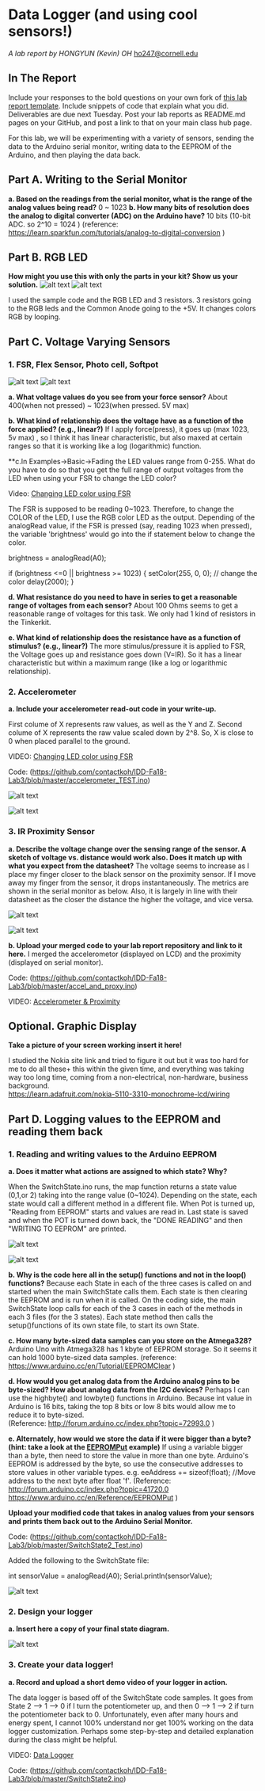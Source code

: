 # Data Logger (and using cool sensors!)

*A lab report by HONGYUN (Kevin) OH*
ho247@cornell.edu

## In The Report

Include your responses to the bold questions on your own fork of [this lab report template](https://github.com/FAR-Lab/IDD-Fa18-Lab2). Include snippets of code that explain what you did. Deliverables are due next Tuesday. Post your lab reports as README.md pages on your GitHub, and post a link to that on your main class hub page.

For this lab, we will be experimenting with a variety of sensors, sending the data to the Arduino serial monitor, writing data to the EEPROM of the Arduino, and then playing the data back.

## Part A.  Writing to the Serial Monitor
 
**a. Based on the readings from the serial monitor, what is the range of the analog values being read?**
 0 ~ 1023
**b. How many bits of resolution does the analog to digital converter (ADC) on the Arduino have?**
10 bits (10-bit ADC. so 2^10 = 1024 ) 
(reference: https://learn.sparkfun.com/tutorials/analog-to-digital-conversion )

## Part B. RGB LED

**How might you use this with only the parts in your kit? Show us your solution.**
 ![alt text](https://github.com/contactkoh/IDD-Fa18-Lab3/blob/master/RGB1.jpg)
 ![alt text](https://github.com/contactkoh/IDD-Fa18-Lab3/blob/master/RGB2.jpg)

  I used the sample code and the RGB LED and 3 resistors. 3 resistors going to the RGB leds and the Common Anode going to the +5V. 
It changes colors RGB by looping. 

## Part C. Voltage Varying Sensors 
 
### 1. FSR, Flex Sensor, Photo cell, Softpot
 ![alt text](https://github.com/contactkoh/IDD-Fa18-Lab3/blob/master/force1.jpg)
 ![alt text](https://github.com/contactkoh/IDD-Fa18-Lab3/blob/master/force2.jpg)

**a. What voltage values do you see from your force sensor?**
About 400(when not pressed) ~ 1023(when pressed. 5V max)

**b. What kind of relationship does the voltage have as a function of the force applied? (e.g., linear?)**
If I apply force(press), it goes up (max 1023, 5v max) , so I think it has linear characteristic, but also maxed at certain ranges so that it is working like a log (logarithmic) function. 

**c.In Examples->Basic->Fading the LED values range from 0-255. What do you have to do so that you get the full range of output voltages from the LED when using your FSR to change the LED color?


Video:   [Changing LED color using FSR](https://youtu.be/5opCuWPJ3xo)


The FSR is supposed to be reading 0~1023.  Therefore, to change the COLOR of the LED, I use the RGB color LED as the output.
Depending of the analogRead value, if the FSR is pressed (say, reading 1023 when pressed), the variable 'brightness' would go into the if statement below to change the color. 

brightness = analogRead(A0);
  
  if (brightness <=0 || brightness >= 1023) {
    setColor(255, 0, 0);  // change the color
    delay(2000);
  }

**d. What resistance do you need to have in series to get a reasonable range of voltages from each sensor?**
About 100 Ohms seems to get a reasonable range of voltages for this task. We only had 1 kind of resistors in the Tinkerkit. 

**e. What kind of relationship does the resistance have as a function of stimulus? (e.g., linear?)**
The more stimulus/pressure it is applied to FSR, the Voltage goes up and resistance goes down (V=IR). So it has a linear characteristic but within a maximum range (like a log or logarithmic relationship). 

### 2. Accelerometer
 
**a. Include your accelerometer read-out code in your write-up.**

First colume of X represents raw values, as well as the Y and Z. 
Second colume of X represents the raw value scaled down by 2^8.  So, X is close to 0 when placed parallel to the ground.


VIDEO:  [Changing LED color using FSR](https://youtu.be/Y0H5mGHPpmQ)


Code:  (https://github.com/contactkoh/IDD-Fa18-Lab3/blob/master/accelerometer_TEST.ino)

 ![alt text](https://github.com/contactkoh/IDD-Fa18-Lab3/blob/master/Accelerametor1.jpg)

 ![alt text](https://github.com/contactkoh/IDD-Fa18-Lab3/blob/master/Accelerometer2.jpg)



### 3. IR Proximity Sensor

**a. Describe the voltage change over the sensing range of the sensor. A sketch of voltage vs. distance would work also. Does it match up with what you expect from the datasheet?**
The voltage seems to increase as I place my finger closer to the black sensor on the proximity sensor. If I move away my finger from the sensor, it drops instantaneously. The metrics are shown in the serial monitor as below. Also, it is largely in line with their datasheet as the closer the distance the higher the voltage, and vice versa. 

 ![alt text](https://github.com/contactkoh/IDD-Fa18-Lab3/blob/master/diagram.jpg)

 ![alt text](https://github.com/contactkoh/IDD-Fa18-Lab3/blob/master/proximity1.jpg)


**b. Upload your merged code to your lab report repository and link to it here.**
I merged the accelerometor (displayed on LCD) and the proximity (displayed on serial monitor). 

Code:  (https://github.com/contactkoh/IDD-Fa18-Lab3/blob/master/accel_and_proxy.ino)

VIDEO:  [Accelerometer & Proximity](https://youtu.be/FqHYhkXnpKs)


## Optional. Graphic Display

**Take a picture of your screen working insert it here!**

I studied the Nokia site link and tried to figure it out but it was too hard for me to do all these+ this within the given time, and everything was taking way too long time, coming from a non-electrical, non-hardware, business background.  
https://learn.adafruit.com/nokia-5110-3310-monochrome-lcd/wiring


## Part D. Logging values to the EEPROM and reading them back
 
### 1. Reading and writing values to the Arduino EEPROM


**a. Does it matter what actions are assigned to which state? Why?**

When the SwitchState.ino runs, the map function returns a state value (0,1,or 2) taking into the range value (0~1024). 
Depending on the state, each state would call a different method in a different file. 
When Pot is turned up, "Reading from EEPROM" starts and values are read in. Last state is saved and when the POT is turned down back, the "DONE READING" and then "WRITING TO EEPROM" are printed. 

 ![alt text](https://github.com/contactkoh/IDD-Fa18-Lab3/blob/master/EEPROM1.jpg)
 
 ![alt text](https://github.com/contactkoh/IDD-Fa18-Lab3/blob/master/EEPROM2.jpg)


**b. Why is the code here all in the setup() functions and not in the loop() functions?**
Because each State in each of the three cases is called on and started when the main SwitchState calls them. Each state is then clearing the EEPROM and is run when it is called. 
On the coding side, the main SwitchState loop calls for each of the 3 cases in each of the methods in each 3 files (for the 3 states). 
Each state method then calls the setup()functions of its own state file, to start its own State.

**c. How many byte-sized data samples can you store on the Atmega328?**
Arduino Uno with Atmega328 has 1 kbyte of EEPROM storage. So it seems it can hold 1000 byte-sized data samples. 
(reference: https://www.arduino.cc/en/Tutorial/EEPROMClear )

**d. How would you get analog data from the Arduino analog pins to be byte-sized? How about analog data from the I2C devices?**
Perhaps I can use the highbyte() and lowbyte() functions in Arduino. Because int value in Arduino is 16 bits, taking the top 8 bits or low 8 bits would allow me to reduce it to byte-sized.  
(Reference: http://forum.arduino.cc/index.php?topic=72993.0 )

**e. Alternately, how would we store the data if it were bigger than a byte? (hint: take a look at the [EEPROMPut](https://www.arduino.cc/en/Reference/EEPROMPut) example)**
If using a variable bigger than a byte, then need to store the value in more than one byte.
Arduino's EEPROM is addressed by the byte, so use the consecutive addresses to store values in other variable types.
e.g. 
eeAddress += sizeof(float); //Move address to the next byte after float 'f'.
(Reference: http://forum.arduino.cc/index.php?topic=41720.0
https://www.arduino.cc/en/Reference/EEPROMPut  )


**Upload your modified code that takes in analog values from your sensors and prints them back out to the Arduino Serial Monitor.**

Code:  (https://github.com/contactkoh/IDD-Fa18-Lab3/blob/master/SwitchState2_Test.ino)

Added the following to the SwitchState file:

  int sensorValue = analogRead(A0);
  Serial.println(sensorValue);

 ![alt text](https://github.com/contactkoh/IDD-Fa18-Lab3/blob/master/Serial1.jpg)


### 2. Design your logger
 
**a. Insert here a copy of your final state diagram.**


 ![alt text](https://github.com/contactkoh/IDD-Fa18-Lab3/blob/master/statediag2.jpg)


### 3. Create your data logger!
 
**a. Record and upload a short demo video of your logger in action.**

The data logger is based off of the SwitchState code samples.
It goes from State 2 --> 1 --> 0  if I turn the potentiometer up, and then 0 --> 1 --> 2 if turn the potentiometer back to 0.
Unfortunately, even after many hours and energy spent, I cannot 100% understand nor get 100% working on the data logger customization. Perhaps some step-by-step and detailed explanation during the class might be helpful.

VIDEO:  [Data Logger](https://youtu.be/BaGjbQpQC7E)

Code:  (https://github.com/contactkoh/IDD-Fa18-Lab3/blob/master/SwitchState2.ino)


